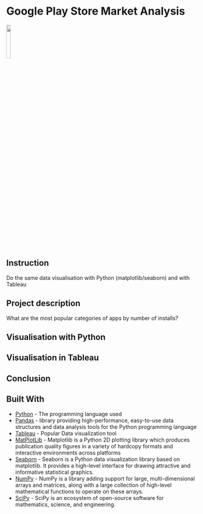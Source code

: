 # Google Play Store Market Analysis
<img src="https://www.universfreebox.com/wp-content/uploads/2019/10/google-play-store-800x450-c-default.jpg" width="15%" height="15%">

## Instruction
Do the same data visualisation with Python (matplotlib/seaborn) and with Tableau 

## Project description
What are the most popular categories of apps by number of installs?

## Visualisation with Python  

## Visualisation in Tableau 

## Conclusion

## Built With

* [Python](https://docs.python.org/3/) - The programming language used
* [Pandas](https://pandas.pydata.org/pandas-docs/stable/index.html) - library providing high-performance, easy-to-use data structures and data analysis tools for the Python programming language
* [Tableau](https://www.tableau.com/) - Popular Data visualization tool
* [MatPlotLib](https://matplotlib.org/contents.html) - Matplotlib is a Python 2D plotting library which produces publication quality figures in a variety of hardcopy formats and interactive environments across platforms
* [Seaborn](https://seaborn.pydata.org/index.html) - Seaborn is a Python data visualization library based on matplotlib. It provides a high-level interface for drawing attractive and informative statistical graphics.
* [NumPy](https://numpy.org/) - NumPy is a library adding support for large, multi-dimensional arrays and matrices, along with a large collection of high-level mathematical functions to operate on these arrays.
* [SciPy](https://www.scipy.org/) - SciPy is an ecosystem of open-source software for mathematics, science, and engineering.

